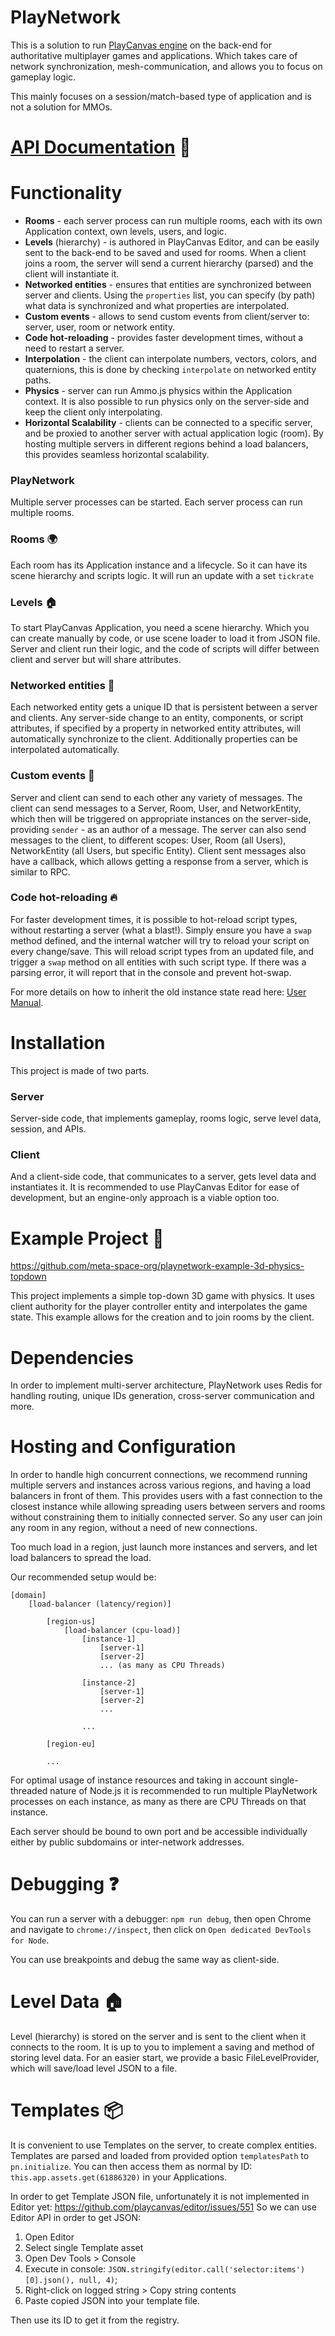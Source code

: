 # PlayNetwork

This is a solution to run [PlayCanvas engine](https://github.com/playcanvas/engine) on the back-end for authoritative multiplayer games and applications. Which takes care of network synchronization, mesh-communication, and allows you to focus on gameplay logic.

This mainly focuses on a session/match-based type of application and is not a solution for MMOs.

# [API Documentation](./docs/) 📄

# Functionality

-   **Rooms** - each server process can run multiple rooms, each with its own Application context, own levels, users, and logic.
-   **Levels** (hierarchy) - is authored in PlayCanvas Editor, and can be easily sent to the back-end to be saved and used for rooms. When a client joins a room, the server will send a current hierarchy (parsed) and the client will instantiate it.
-   **Networked entities** - ensures that entities are synchronized between server and clients. Using the `properties` list, you can specify (by path) what data is synchronized and what properties are interpolated.
-   **Custom events** - allows to send custom events from client/server to: server, user, room or network entity.
-   **Code hot-reloading** - provides faster development times, without a need to restart a server.
-   **Interpolation** - the client can interpolate numbers, vectors, colors, and quaternions, this is done by checking `interpolate` on networked entity paths.
-   **Physics** - server can run Ammo.js physics within the Application context. It is also possible to run physics only on the server-side and keep the client only interpolating.
-   **Horizontal Scalability** - clients can be connected to a specific server, and be proxied to another server with actual application logic (room). By hosting multiple servers in different regions behind a load balancers, this provides seamless horizontal scalability.

### PlayNetwork

Multiple server processes can be started. Each server process can run multiple rooms.

### Rooms 🌍

Each room has its Application instance and a lifecycle. So it can have its scene hierarchy and scripts logic. It will run an update with a set `tickrate`

### Levels 🏠

To start PlayCanvas Application, you need a scene hierarchy. Which you can create manually by code, or use scene loader to load it from JSON file.
Server and client run their logic, and the code of scripts will differ between client and server but will share attributes.

### Networked entities 🏀

Each networked entity gets a unique ID that is persistent between a server and clients. Any server-side change to an entity, components, or script attributes, if specified by a property in networked entity attributes, will automatically synchronize to the client. Additionally properties can be interpolated automatically.

### Custom events 📨

Server and client can send to each other any variety of messages. The client can send messages to a Server, Room, User, and NetworkEntity, which then will be triggered on appropriate instances on the server-side, providing `sender` - as an author of a message. The server can also send messages to the client, to different scopes: User, Room (all Users), NetworkEntity (all Users, but specific Entity).
Client sent messages also have a callback, which allows getting a response from a server, which is similar to RPC.

### Code hot-reloading 🔥

For faster development times, it is possible to hot-reload script types, without restarting a server (what a blast!). Simply ensure you have a `swap` method defined, and the internal watcher will try to reload your script on every change/save. This will reload script types from an updated file, and trigger a `swap` method on all entities with such script type. If there was a parsing error, it will report that in the console and prevent hot-swap.

For more details on how to inherit the old instance state read here: [User Manual](https://developer.playcanvas.com/en/user-manual/scripting/hot-reloading/).

# Installation

This project is made of two parts.

### Server

Server-side code, that implements gameplay, rooms logic, serve level data, session, and APIs.

### Client

And a client-side code, that communicates to a server, gets level data and instantiates it. It is recommended to use PlayCanvas Editor for ease of development, but an engine-only approach is a viable option too.

# Example Project 🚀

https://github.com/meta-space-org/playnetwork-example-3d-physics-topdown

This project implements a simple top-down 3D game with physics. It uses client authority for the player controller entity and interpolates the game state. This example allows for the creation and to join rooms by the client.

# Dependencies

In order to implement multi-server architecture, PlayNetwork uses Redis for handling routing, unique IDs generation, cross-server communication and more.

# Hosting and Configuration

In order to handle high concurrent connections, we recommend running multiple servers and instances across various regions, and having a load balancers in front of them. This provides users with a fast connection to the closest instance while allowing spreading users between servers and rooms without constraining them to initially connected server. So any user can join any room in any region, without a need of new connections.

Too much load in a region, just launch more instances and servers, and let load balancers to spread the load.

Our recommended setup would be:

```
[domain]
    [load-balancer (latency/region)]

        [region-us]
            [load-balancer (cpu-load)]
                [instance-1]
                    [server-1]
                    [server-2]
                    ... (as many as CPU Threads)

                [instance-2]
                    [server-1]
                    [server-2]
                    ...

                ...

        [region-eu]

        ...
```

For optimal usage of instance resources and taking in account single-threaded nature of Node.js it is recommended to run multiple PlayNetwork processes on each instance, as many as there are CPU Threads on that instance.

Each server should be bound to own port and be accessible individually either by public subdomains or inter-network addresses.

# Debugging ❓

You can run a server with a debugger: `npm run debug`, then open Chrome and navigate to `chrome://inspect`, then click on `Open dedicated DevTools for Node`.

You can use breakpoints and debug the same way as client-side.

# Level Data 🏠

Level (hierarchy) is stored on the server and is sent to the client when it connects to the room. It is up to you to implement a saving and method of storing level data. For an easier start, we provide a basic FileLevelProvider, which will save/load level JSON to a file.

# Templates 📦

It is convenient to use Templates on the server, to create complex entities. Templates are parsed and loaded from provided option `templatesPath` to `pn.initialize`. You can then access them as normal by ID: `this.app.assets.get(61886320)` in your Applications.

In order to get Template JSON file, unfortunately it is not implemented in Editor yet: https://github.com/playcanvas/editor/issues/551
So we can use Editor API in order to get JSON:

1. Open Editor
2. Select single Template asset
3. Open Dev Tools > Console
4. Execute in console: `JSON.stringify(editor.call('selector:items')[0].json(), null, 4)`;
5. Right-click on logged string > Copy string contents
6. Paste copied JSON into your template file.

Then use its ID to get it from the registry.
